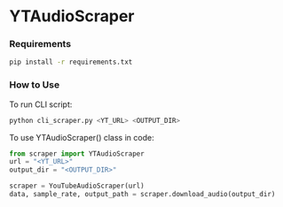 # YTAudioScraper
### Requirements
```bash
pip install -r requirements.txt
```

### How to Use
To run CLI script:
```bash
python cli_scraper.py <YT_URL> <OUTPUT_DIR>
```
To use YTAudioScraper() class in code:
```python
from scraper import YTAudioScraper
url = "<YT_URL>"
output_dir = "<OUTPUT_DIR>"

scraper = YouTubeAudioScraper(url)
data, sample_rate, output_path = scraper.download_audio(output_dir)
```
